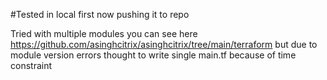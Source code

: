 #Tested in local first now pushing it to repo

Tried with multiple modules you can see here https://github.com/asinghcitrix/asinghcitrix/tree/main/terraform but due to module version errors thought to write single main.tf because of time constraint
